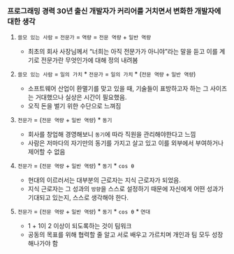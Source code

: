 ### 프로그래밍 경력 30년 출신 개발자가 커리어를 거치면서 변화한 개발자에 대한 생각

1. `쓸모 있는 사람` = `전문가` = `역량` = `전문 역량` + `일반 역량`
   - 최초의 회사 사장님께서 “너희는 아직 전문가가 아니야”라는 말을 듣고 이를 계기로 전문가란 무엇인가에 대해 정의 내려봄


2. `쓸모 있는 사람` = `일의 가치` * `전문가` = `일의 가치` * (`전문 역량` + `일반 역량`)
   - 소프트웨어 산업이 환멸기를 맞고 있을 때, 기술들이 표방하고자 하는 그 사이즈는 거대했으나 실상은 시간이 필요했음.
   - 오직 돈을 벌기 위한 수단으로 느껴짐

3. `전문가` = (`전문 역량` + `일반 역량`) * `동기`
   - 회사를 창업해 경영해보니 `동기`에 따라 직원을 관리해야한다고 느낌 
   - 사람은 저마다의 자기만의 동기를 가지고 살고 있고 이를 외부에서 부여하거나 제어할 수 없음

4. `전문가` = (`전문 역량` + `일반 역량`) * `동기` * `cos θ`
   - 현대의 이르러서는 대부분의 근로자는 지식 근로자가 되었음.
   - 지식 근로자는 그 성과의 `방향`을 스스로 설정하기 때문에 자신에게 어떤 성과가 기대되고 있는지, 스스로 생각해야 한다.

5. `전문가` = (`전문 역량` + `일반 역량`) * `동기` * `cos θ` * `연대`
   - 1 + 1이 2 이상이 되도록하는 것이 팀워크
   - 공동의 목표를 위해 협력할 줄 알고 서로 배우고 가르치며 개인과 팀 모두 성장해나가야 함